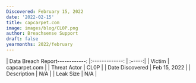 ```yaml
---
Discovered: February 15, 2022
date: '2022-02-15'
title: capcarpet.com
image: images/blog/CL0P.png
author: Breachsense Support
draft: false
yearmonths: 2022/february
---
```


| Data Breach Report------------:   |:-------------:    | :-----:|
| Victim    | capcarpet.com      | 
| Threat Actor    | CL0P      | 
| Date Discovered    | Feb 15, 2022      | 
| Description    | N/A      | 
| Leak Size    | N/A      | 

